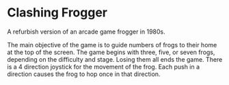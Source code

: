 # Clashing Frogger
A refurbish version of an arcade game frogger in 1980s.

The main objective of the game is to guide numbers of frogs to their home at the top of the screen. 
The game begins with three, five, or seven frogs, depending on the difficulty and stage. 
Losing them all ends the game. 
There is a 4 direction joystick for the movement of the frog. 
Each push in a direction causes the frog to hop once in that direction.